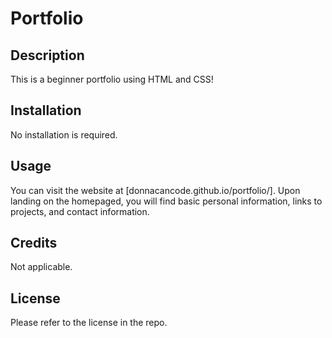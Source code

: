# Portfolio

## Description

This is a beginner portfolio using HTML and CSS!  

## Installation

No installation is required.

## Usage

You can visit the website at [donnacancode.github.io/portfolio/].  Upon landing on the homepaged, you will find basic personal information, links to projects, and contact information.

## Credits

Not applicable.

## License

Please refer to the license in the repo.  
